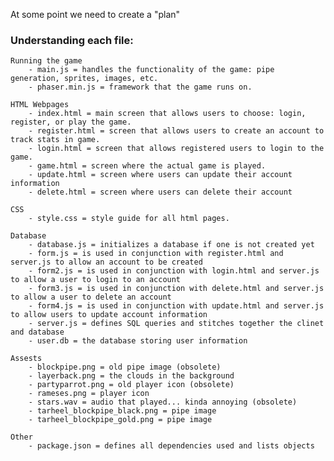 At some point we need to create a "plan"

### Understanding each file:

    Running the game
        - main.js = handles the functionality of the game: pipe generation, sprites, images, etc.
        - phaser.min.js = framework that the game runs on.

    HTML Webpages
        - index.html = main screen that allows users to choose: login, register, or play the game.
        - register.html = screen that allows users to create an account to track stats in game.
        - login.html = screen that allows registered users to login to the game.
        - game.html = screen where the actual game is played.
        - update.html = screen where users can update their account information
        - delete.html = screen where users can delete their account

    CSS
        - style.css = style guide for all html pages. 

    Database
        - database.js = initializes a database if one is not created yet
        - form.js = is used in conjunction with register.html and server.js to allow an account to be created
        - form2.js = is used in conjunction with login.html and server.js to allow a user to login to an account
        - form3.js = is used in conjunction with delete.html and server.js to allow a user to delete an account
        - form4.js = is used in conjunction with update.html and server.js to allow users to update account information
        - server.js = defines SQL queries and stitches together the clinet and database
        - user.db = the database storing user information

    Assests
        - blockpipe.png = old pipe image (obsolete)
        - layerback.png = the clouds in the background
        - partyparrot.png = old player icon (obsolete)
        - rameses.png = player icon
        - stars.wav = audio that played... kinda annoying (obsolete)
        - tarheel_blockpipe_black.png = pipe image
        - tarheel_blockpipe_gold.png = pipe image

    Other
        - package.json = defines all dependencies used and lists objects
